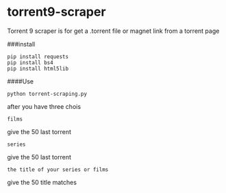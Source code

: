 # torrent9-scraper
Torrent 9 scraper is for get a .torrent file or magnet link from a torrent page 

###install
```ssh
pip install requests
pip install bs4
pip install html5lib
```

####Use
```ssh
python torrent-scraping.py
```
after you have three chois 

```ssh
films 
```
give the 50 last torrent

```ssh
series 
```

give the 50 last torrent
```ssh
the title of your series or films
```

give the 50 title matches
